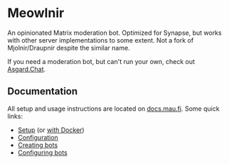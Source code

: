 # Meowlnir
An opinionated Matrix moderation bot. Optimized for Synapse, but works with
other server implementations to some extent. Not a fork of Mjolnir/Draupnir
despite the similar name.

If you need a moderation bot, but can't run your own, check out
[Asgard.Chat](https://asgard.chat/).

## Documentation
All setup and usage instructions are located on [docs.mau.fi](https://docs.mau.fi/meowlnir/).
Some quick links:

* [Setup](https://docs.mau.fi/meowlnir/setup-manual.html)
  (or [with Docker](https://docs.mau.fi/meowlnir/setup-docker.html))
* [Configuration](https://docs.mau.fi/meowlnir/config.html)
* [Creating bots](https://docs.mau.fi/meowlnir/bot-create.html)
* [Configuring bots](https://docs.mau.fi/meowlnir/bot-config.html)

